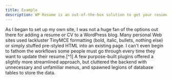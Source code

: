 ```yaml
---
title: Example
description: WP Resume is an out-of-the-box solution to get your resume online and keep it updated. Built on WordPress 3.0's custom post type functionality, it offers a uniquely familiar approach to publishing. If you've got a WordPress site, you already know how to use WP Resume.
---
```


As I began to set up my own site, I was not a huge fan of the options out there for adding a resume or CV to a WordPress blog. Many personal Web sites used lackluster TinyMCE formatting (bold, italic, bullets, nothing else) or simply stuffed pre-styled HTML into an existing page. I can't even begin to fathom the workflows some people must go through every time they want to update their resume.[^1] A few purpose-built plugins offered a slightly more streamlined approach, but cluttered the backend with unnecessary and unfamiliar menus, and spawned legions of database tables to store the data.


